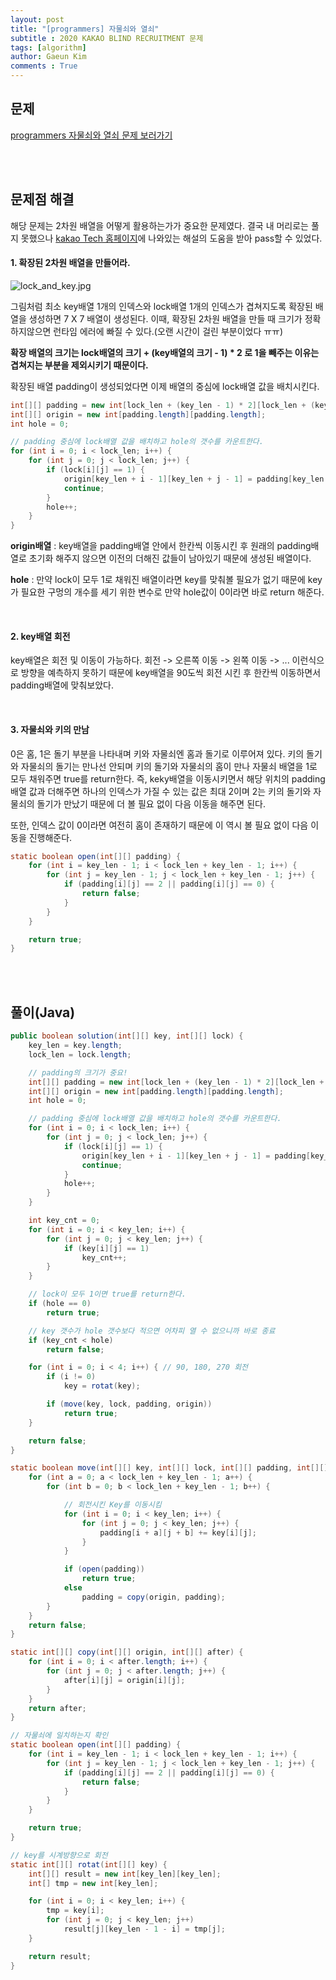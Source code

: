 ```yaml
---
layout: post
title: "[programmers] 자물쇠와 열쇠"
subtitle : 2020 KAKAO BLIND RECRUITMENT 문제
tags: [algorithm]
author: Gaeun Kim
comments : True
---
```


<h2>문제</h2>

[programmers 자물쇠와 열쇠 문제 보러가기](../assets/img/200913_lock_and_key.jpg)

<br><br>

<h2>문제점 해결</h2>

해당 문제는 2차원 배열을 어떻게 활용하는가가 중요한 문제였다. 결국 내 머리로는 풀지 못했으나 [kakao Tech 홈페이지](https://tech.kakao.com/2019/10/02/kakao-blind-recruitment-2020-round1/)에 나와있는 해설의 도움을 받아 pass할 수 있었다.

#### 1. 확장된 2차원 배열을 만들어라.

![lock_and_key.jpg](C:\Users\we963\Downloads\자물쇠와_열쇠.jpg)

그림처럼 최소 key배열 1개의 인덱스와 lock배열 1개의 인덱스가 겹쳐지도록 확장된 배열을 생성하면 7 X 7 배열이 생성된다. 이때, 확장된 2차원 배열을 만들 때 크기가 정확하지않으면 런타임 에러에 빠질 수 있다.(오랜 시간이 걸린 부분이었다 ㅠㅠ)

**확장 배열의 크기는 lock배열의 크기 + (key배열의 크기 - 1) * 2 로 1을 빼주는 이유는 겹쳐지는 부분을 제외시키기 때문이다.**

확장된 배열 padding이 생성되었다면 이제 배열의 중심에 lock배열 값을 배치시킨다.

```java
int[][] padding = new int[lock_len + (key_len - 1) * 2][lock_len + (key_len - 1) * 2];
int[][] origin = new int[padding.length][padding.length];
int hole = 0;

// padding 중심에 lock배열 값을 배치하고 hole의 갯수를 카운트한다.
for (int i = 0; i < lock_len; i++) {
	for (int j = 0; j < lock_len; j++) {
		if (lock[i][j] == 1) {
			origin[key_len + i - 1][key_len + j - 1] = padding[key_len + i - 1][key_len + j - 1] = 1;
			continue;
		}
		hole++;
	}
}
```

**origin배열** : key배열을 padding배열 안에서 한칸씩 이동시킨 후 원래의 padding배열로 초기화 해주지 않으면 이전의 더해진 값들이 남아있기 때문에 생성된 배열이다.

**hole** : 만약 lock이 모두 1로 채워진 배열이라면 key를 맞춰볼 필요가 없기 때문에 key가 필요한 구멍의 개수를 세기 위한 변수로 만약 hole값이 0이라면 바로 return 해준다.

<br>

#### 2. key배열 회전

key배열은 회전 및 이동이 가능하다. 회전 -> 오른쪽 이동 -> 왼쪽 이동 -> ... 이런식으로 방향을 예측하지 못하기 때문에 key배열을 90도씩 회전 시킨 후 한칸씩 이동하면서 padding배열에 맞춰보았다.

<br>

#### 3. 자물쇠와 키의 만남

0은 홈, 1은 돌기 부분을 나타내며 키와 자물쇠엔 홈과 돌기로 이루어져 있다. 키의 돌기와 자물쇠의 돌기는 만나선 안되며 키의 돌기와 자물쇠의 홈이 만나 자물쇠 배열을 1로 모두 채워주면 true를 return한다. 즉, keky배열을 이동시키면서 해당 위치의 padding배열 값과 더해주면 하나의 인덱스가 가질 수 있는 값은 최대 2이며 2는 키의 돌기와 자물쇠의 돌기가 만났기 때문에 더 볼 필요 없이 다음 이동을 해주면 된다.

또한, 인덱스 값이 0이라면 여전히 홈이 존재하기 때문에 이 역시 볼 필요 없이 다음 이동을 진행해준다.

```java
static boolean open(int[][] padding) {
	for (int i = key_len - 1; i < lock_len + key_len - 1; i++) {
		for (int j = key_len - 1; j < lock_len + key_len - 1; j++) {
			if (padding[i][j] == 2 || padding[i][j] == 0) {
				return false;
			}
		}
	}

	return true;
}
```

<br><br>

<h2>풀이(Java)</h2>

```java
public boolean solution(int[][] key, int[][] lock) {
	key_len = key.length;
	lock_len = lock.length;

	// padding의 크기가 중요!
	int[][] padding = new int[lock_len + (key_len - 1) * 2][lock_len + (key_len - 1) * 2];
	int[][] origin = new int[padding.length][padding.length];
	int hole = 0;

	// padding 중심에 lock배열 값을 배치하고 hole의 갯수를 카운트한다.
	for (int i = 0; i < lock_len; i++) {
		for (int j = 0; j < lock_len; j++) {
			if (lock[i][j] == 1) {
				origin[key_len + i - 1][key_len + j - 1] = padding[key_len + i - 1][key_len + j - 1] = 1;
				continue;
			}
			hole++;
		}
	}

	int key_cnt = 0;
	for (int i = 0; i < key_len; i++) {
		for (int j = 0; j < key_len; j++) {
			if (key[i][j] == 1)
				key_cnt++;
		}
	}

	// lock이 모두 1이면 true를 return한다.
	if (hole == 0)
		return true;

	// key 갯수가 hole 갯수보다 적으면 어차피 열 수 없으니까 바로 종료
	if (key_cnt < hole)
		return false;

	for (int i = 0; i < 4; i++) { // 90, 180, 270 회전
		if (i != 0)
			key = rotat(key);

		if (move(key, lock, padding, origin))
			return true;
	}

	return false;
}

static boolean move(int[][] key, int[][] lock, int[][] padding, int[][] origin) {
	for (int a = 0; a < lock_len + key_len - 1; a++) {
		for (int b = 0; b < lock_len + key_len - 1; b++) {

			// 회전시킨 Key를 이동시킴
			for (int i = 0; i < key_len; i++) {
				for (int j = 0; j < key_len; j++) {
					padding[i + a][j + b] += key[i][j];
				}
			}

			if (open(padding))
				return true;
			else
				padding = copy(origin, padding);
		}
	}
	return false;
}

static int[][] copy(int[][] origin, int[][] after) {
	for (int i = 0; i < after.length; i++) {
		for (int j = 0; j < after.length; j++) {
			after[i][j] = origin[i][j];
		}
	}
	return after;
}

// 자물쇠에 일치하는지 확인
static boolean open(int[][] padding) {
	for (int i = key_len - 1; i < lock_len + key_len - 1; i++) {
		for (int j = key_len - 1; j < lock_len + key_len - 1; j++) {
			if (padding[i][j] == 2 || padding[i][j] == 0) {
				return false;
			}
		}
	}

	return true;
}

// key를 시계방향으로 회전
static int[][] rotat(int[][] key) {
	int[][] result = new int[key_len][key_len];
	int[] tmp = new int[key_len];

	for (int i = 0; i < key_len; i++) {
		tmp = key[i];
		for (int j = 0; j < key_len; j++)
			result[j][key_len - 1 - i] = tmp[j];
	}

	return result;
}
```



